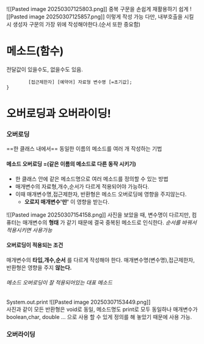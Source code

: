 ![[Pasted image 20250307125803.png]]
중복 구문을 손쉽게 재활용하기 쉽게 
![[Pasted image 20250307125857.png]]
이렇게 작성 가능
다만, 내부호출을 시킬 시 생성자 구문의 가장 위에 작성해야한다.(순서 또한 중요함)


# 메소드(함수)
전달값이 있을수도, 없을수도 있음. 
```[접근제한자] [예약어] class 클래스명{
		[접근제한자] [예약어] 자료형 변수명 [=초기값];
}
```

# 오버로딩과 오버라이딩!
### 오버로딩
==한 클래스 내에서== 동일한 이름의 메소드를 여러 개 작성하는 기법
#### 메소드 오버로딩 =(같은 이름의 메소드로 다른 동작 시키기)
- 한 클래스 안에 같은 메소드명으로 여러 메소드를 정의할 수 있는 방법
- 매개변수의 자료형,개수,순서가 다르게 적용되어야 가능하다.
- 이때 매개변수명,접근제한자, 반환형은 메소드 오버로딩에 영향을 주지않는다.  
  - __오로지 매개변수'만'__ 이 영향을 받는다.

![[Pasted image 20250307154158.png]] 
사진을 보았을 때, 변수명이 다르지만, 컴퓨터는 매개변수의 __형태__ 가 같기 때문에 결국 중복된 메소드로 인식한다. *순서를 바꿔서 적용시키면 사용가능*

#### 오버로딩이 적용되는 조건
매개변수의 __타입,개수,순서__ 를 다르게 작성해야 한다.
매개변수명(변수명),접근제한자,반환형은 영향을 주지 __않는다.__

###### 메소드 오버로딩이 잘 적용되어있는 대표 메소드
System.out.print
![[Pasted image 20250307153449.png]]\
사진과 같이 모든 반환형은 void로 동일, 메소드명도 print로 모두 동일하나
매개변수가 boolean,char, double ... 으로 사용 할 수 있게 정의를 해 놓았기 때문에 사용 가능.





### 오버라이딩

